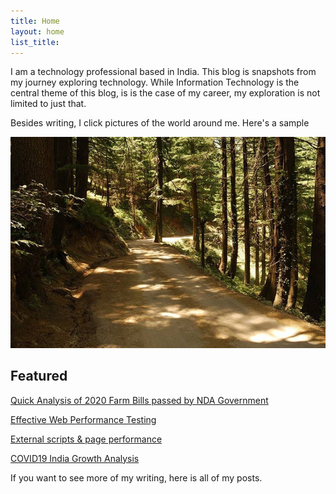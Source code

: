 ```yaml
---
title: Home
layout: home
list_title: 
---
```


I am a technology professional based in India. This blog is snapshots from my journey exploring technology. While Information Technology is the central theme of this blog, is is the case of my career, my exploration is not limited to just that.

Besides writing, I click pictures of the world around me. Here's a sample

![Sample](resources/path.jpg)

## Featured

[Quick Analysis of 2020 Farm Bills passed by NDA Government](https://www.setia.in/2020/10/04/farm-bills-assessment.html)

[Effective Web Performance Testing](2019/08/15/effective-web-performance-testing)

[External scripts & page performance](2016/05/25/what-external-scripts-gotta-do-with-page-performance)

[COVID19 India Growth Analysis](2020/05/13/covid19-india-growth-analysis)

If you want to see more of my writing, here is all of my posts.